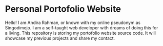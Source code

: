 # Personal Portofolio Website
Hello! I am Andira Rahman, or known with my online pseudonym as Singodimejo.
I am a self-taught web developer with dreams of doing this for a living.
This repository is storing my portofolio website source code.
It will showcase my previous projects and share my contact.